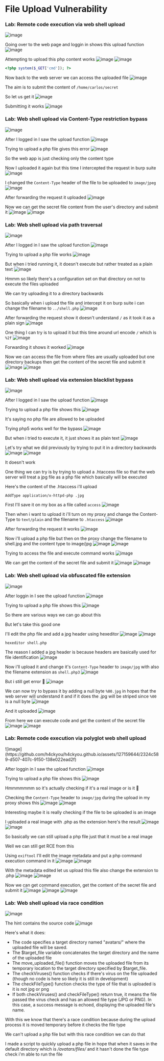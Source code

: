 # File Upload Vulnerability 

<h3> Lab: Remote code execution via web shell upload </h3>

![image](https://github.com/h4ckyou/h4ckyou.github.io/assets/127159644/e1351107-0b29-4c94-9a7b-81e3a401b41e)

Going over to the web page and loggin in shows this upload function
![image](https://github.com/h4ckyou/h4ckyou.github.io/assets/127159644/21d74e06-b89a-4462-9964-2f6c3a77d214)

Attempting to upload this php content works
![image](https://github.com/h4ckyou/h4ckyou.github.io/assets/127159644/6c5b762f-0c87-4e66-b299-11b12569e709)
![image](https://github.com/h4ckyou/h4ckyou.github.io/assets/127159644/d115bbf1-3248-459a-816f-fcab062640f3)

```php
<?php system($_GET['cmd']); ?>
```

Now back to the web server we can access the uploaded file
![image](https://github.com/h4ckyou/h4ckyou.github.io/assets/127159644/6433e664-789b-4b50-b0c1-0ab9da9161d5)

The aim is to submit the content of `/home/carlos/secret` 

So let us get it
![image](https://github.com/h4ckyou/h4ckyou.github.io/assets/127159644/714b4807-d8ea-40f6-a201-a872d766a86b)

Submitting it works
![image](https://github.com/h4ckyou/h4ckyou.github.io/assets/127159644/d159cacc-9220-47aa-b8d0-8dae1e0eba57)

<h3> Lab: Web shell upload via Content-Type restriction bypass </h3>

![image](https://github.com/h4ckyou/h4ckyou.github.io/assets/127159644/6a94c140-bcf9-42fd-9e29-1ddef6758ba7)

After I logged in I saw the upload function
![image](https://github.com/h4ckyou/h4ckyou.github.io/assets/127159644/b1a45176-8a86-4ba3-a2ad-89149a35eae3)

Trying to upload a php file gives this error
![image](https://github.com/h4ckyou/h4ckyou.github.io/assets/127159644/ea8fe338-d6c7-458b-b855-273385a63560)

So the web app is just checking only the content type 

Now I uploaded it again but this time I intercepted the request in burp suite
![image](https://github.com/h4ckyou/h4ckyou.github.io/assets/127159644/7c0ba833-452a-4046-bfaf-e8f55e45bac3)

I changed the `Content-Type` header of the file to be uploaded to `image/jpeg`
![image](https://github.com/h4ckyou/h4ckyou.github.io/assets/127159644/d6358a65-26e8-41b1-ab02-af91f19aeee3)

After forwarding the request it uploaded
![image](https://github.com/h4ckyou/h4ckyou.github.io/assets/127159644/a38d995c-f0df-4977-9d88-348d6247f832)

Now we can get the secret file content from the user's directory and submit it
![image](https://github.com/h4ckyou/h4ckyou.github.io/assets/127159644/8f999b11-1dad-4775-9eaa-4041c0357b6b)
![image](https://github.com/h4ckyou/h4ckyou.github.io/assets/127159644/2b61deb3-ae1b-4624-8949-4c9480ac8308)

<h3> Lab: Web shell upload via path traversal </h3>

![image](https://github.com/h4ckyou/h4ckyou.github.io/assets/127159644/787174c2-ec4c-4940-a4bf-0e808c887c0f)

After I logged in I saw the upload function
![image](https://github.com/h4ckyou/h4ckyou.github.io/assets/127159644/8e3d062d-53c4-49bd-96c8-727680e95c91)

Trying to upload a php file works
![image](https://github.com/h4ckyou/h4ckyou.github.io/assets/127159644/de61120f-2b51-4f55-af1e-a00a20953623)

But when i tried running it, it doesn't execute but rather treated as a plain text
![image](https://github.com/h4ckyou/h4ckyou.github.io/assets/127159644/123de4cb-0bae-42ee-8228-d1ac44bee624)

Hmmm so likely there's a configuration set on that directory on not to execute the files uploaded

We can try uploading it to a directory backwards

So basically when i upload the file and intercept it on burp suite i can change the filename to `../shell.php`
![image](https://github.com/h4ckyou/h4ckyou.github.io/assets/127159644/1c551a6b-9f64-4ef1-82e7-9f34091d19f1)

After forwarding the request show it doesn't understand `/` as it took it as a plain sign
![image](https://github.com/h4ckyou/h4ckyou.github.io/assets/127159644/57a83331-c7ec-49ad-a7dc-208f8841c467)

One thing I can try is to upload it but this time around url encode `/` which is `%2f`
![image](https://github.com/h4ckyou/h4ckyou.github.io/assets/127159644/29928f88-a4dd-412d-85a7-057eec2baa6b)

Forwarding it shows it worked
![image](https://github.com/h4ckyou/h4ckyou.github.io/assets/127159644/281355b7-1f50-4844-b148-dae97dc05c38)

Now we can access the file from where files are usually uploaded but one directory backups then get the content of the secret file and submit it
![image](https://github.com/h4ckyou/h4ckyou.github.io/assets/127159644/ab265fd8-30c1-4af1-94a2-b74fa01e8de2)
![image](https://github.com/h4ckyou/h4ckyou.github.io/assets/127159644/38e728dc-d3ab-4580-b8bf-318b7601a006)

<h3> Lab: Web shell upload via extension blacklist bypass </h3>
  
![image](https://github.com/h4ckyou/h4ckyou.github.io/assets/127159644/0b93e64a-accf-4fe7-ad80-cb6cfb95438b)

After I logged in I saw the upload function
![image](https://github.com/h4ckyou/h4ckyou.github.io/assets/127159644/e992d3d2-f418-4751-8cd8-856c67972596)

Trying to upload a php file shows this
![image](https://github.com/h4ckyou/h4ckyou.github.io/assets/127159644/703fcd2a-ab23-423b-a05e-af6aaf243418)

It's saying no php file are allowed to be uploaded 

Trying php5 works well for the bypass
![image](https://github.com/h4ckyou/h4ckyou.github.io/assets/127159644/99e12116-6345-4500-9258-b9c915219b88)

But when i tried to execute it, it just shows it as plain text
![image](https://github.com/h4ckyou/h4ckyou.github.io/assets/127159644/97f6f0de-f291-4240-9ab1-1a68c6d00460)

Let's try what we did previously by trying to put it in a directory backwards
![image](https://github.com/h4ckyou/h4ckyou.github.io/assets/127159644/0b69f418-b6d0-4807-8cfb-81f71301e905)
![image](https://github.com/h4ckyou/h4ckyou.github.io/assets/127159644/416e30e3-59ea-4c86-8cff-134a3134d8a3)

It doesn't work 

One thing we can try is by trying to upload a .htaccess file so that the web server will treat a jpg file as a php file which basically will be executed

Here's the content of the .htaccess i'll upload

```
AddType application/x-httpd-php .jpg
```

First I'll save it on my box as a file called `access` 
![image](https://github.com/h4ckyou/h4ckyou.github.io/assets/127159644/b5a2021c-d48d-490e-adfd-7d61ad9ba5d3)

Then when i want to upload it i'll turn on my proxy and change the Content-Type to `text/plain` and the filename to `.htaccess`
![image](https://github.com/h4ckyou/h4ckyou.github.io/assets/127159644/b5764005-6fd9-4c61-9951-c715cc3318c1)

After forwarding the request it works
![image](https://github.com/h4ckyou/h4ckyou.github.io/assets/127159644/35152cbb-ce81-4ef0-959d-29f8c983d9a9)

Now i'll upload a php file but then on the proxy change the filename to shell.jpg and the content type to image/jpg
![image](https://github.com/h4ckyou/h4ckyou.github.io/assets/127159644/4c6851a3-0b9a-4f28-b17d-9f2d6bd13ada)
![image](https://github.com/h4ckyou/h4ckyou.github.io/assets/127159644/31c2d434-5793-4b4b-8c7e-0d3ec9966304)

Trying to access the file and execute command works
![image](https://github.com/h4ckyou/h4ckyou.github.io/assets/127159644/9055bdf7-f9a4-43aa-8478-03b41af4a1c1)

We can get the content of the secret file and submit it
![image](https://github.com/h4ckyou/h4ckyou.github.io/assets/127159644/076c2104-8ec8-49be-97ba-d97c0b1efdd9)
![image](https://github.com/h4ckyou/h4ckyou.github.io/assets/127159644/94134eb6-4985-4ca6-bfea-303e507d8ea9)


<h3> Lab: Web shell upload via obfuscated file extension </h3>

![image](https://github.com/h4ckyou/h4ckyou.github.io/assets/127159644/a17bc08a-e1d4-4ebf-961a-f01f5d305804)

After loggin in I see the upload function
![image](https://github.com/h4ckyou/h4ckyou.github.io/assets/127159644/69c7bb03-bcd0-49ea-8171-0226a457a934)

Trying to upload a php file shows this
![image](https://github.com/h4ckyou/h4ckyou.github.io/assets/127159644/d3524fe7-265c-4674-90da-fd4657ec5ec0)

So there are various ways we can go about this 

But let's take this good one

I'll edit the php file and add a jpg header using hexeditor
![image](https://github.com/h4ckyou/h4ckyou.github.io/assets/127159644/27d09fbf-ba05-4030-a734-694c82310d63)
![image](https://github.com/h4ckyou/h4ckyou.github.io/assets/127159644/d0da03f4-0a01-4391-bb4e-fd990238445a)


```
hexeditor shell.php
```

The reason I added a jpg header is because headers are basically used for file identification
![image](https://github.com/h4ckyou/h4ckyou.github.io/assets/127159644/7ceed1c7-e743-4523-8272-3ba8e0ddee30)

Now i'll upload it and change it's `Content-Type` header to `image/jpg` with also the filename extension as `shell.php3`
![image](https://github.com/h4ckyou/h4ckyou.github.io/assets/127159644/d0977e73-0c17-416a-a317-9f1e73f8df60)

But i still get error 🤔
![image](https://github.com/h4ckyou/h4ckyou.github.io/assets/127159644/0e34879b-1a43-4f01-96e8-92d6919b4a85)

We can now try to bypass it by adding a null byte `%00.jpg` in hopes that the web server will understand it and if it does the .jpg will be striped since `%00` is a null byte
![image](https://github.com/h4ckyou/h4ckyou.github.io/assets/127159644/9c72c583-ff8a-46c0-831d-39147572aa16)

And it uploaded
![image](https://github.com/h4ckyou/h4ckyou.github.io/assets/127159644/8151129c-4aca-40d0-b8cb-be76c377c12c)

From here we can execute code and get the content of the secret file
![image](https://github.com/h4ckyou/h4ckyou.github.io/assets/127159644/2536914b-bcc3-4c2a-ac9a-586718e2ef3b)
![image](https://github.com/h4ckyou/h4ckyou.github.io/assets/127159644/3134bf49-d7b1-48f7-8924-966aae39239e)


<h3> Lab: Remote code execution via polyglot web shell upload </h3>
![image](https://github.com/h4ckyou/h4ckyou.github.io/assets/127159644/2324c589-d507-407c-9150-138e022ead2f)

After loggin in I saw the upload function
![image](https://github.com/h4ckyou/h4ckyou.github.io/assets/127159644/dd893834-b08f-4185-bd65-4fb98c794cae)

Trying to upload a php file shows this
![image](https://github.com/h4ckyou/h4ckyou.github.io/assets/127159644/12549708-6c03-4570-a62b-2c18214dada4)

Hmmmmmmm so it's actually checking if it's a real image or is it 🤔

Checking the `Content-Type` header to `image/jpg` during the upload in my proxy shows this
![image](https://github.com/h4ckyou/h4ckyou.github.io/assets/127159644/fca09da0-976b-4260-ac6d-f1a97363ce6d)
![image](https://github.com/h4ckyou/h4ckyou.github.io/assets/127159644/686e120f-9349-4d81-85e9-94d37d167bc7)

Interesting maybe it is really checking if the file to be uploaded is an image

I uploaded a real image with .php as the extension here's the result
![image](https://github.com/h4ckyou/h4ckyou.github.io/assets/127159644/42c31916-ed8c-43ad-9947-ee3da79db813)
![image](https://github.com/h4ckyou/h4ckyou.github.io/assets/127159644/d910d00e-2888-48e7-9467-986bc377f3eb)

So basically we can still upload a php file just that it must be a real image

Well we can still get RCE from this

Using `exiftool` I'll edit the image metadata and put a php command execution command in it
![image](https://github.com/h4ckyou/h4ckyou.github.io/assets/127159644/d027488a-565b-459a-b7c8-a44e76ed6921)
![image](https://github.com/h4ckyou/h4ckyou.github.io/assets/127159644/4d03e51d-e1ca-49f7-afdd-7abffea1f9a2)

With the metadata edited let us upload this file also change the extension to .php 
![image](https://github.com/h4ckyou/h4ckyou.github.io/assets/127159644/df7617e5-a409-4df0-a00c-46c31c7e326b)
![image](https://github.com/h4ckyou/h4ckyou.github.io/assets/127159644/56b0355b-34d9-4346-86ef-d4848dfdfece)

Now we can get command execution, get the content of the secret file and submit it
![image](https://github.com/h4ckyou/h4ckyou.github.io/assets/127159644/ca072c2d-b8e2-4384-9113-af635608c76b)
![image](https://github.com/h4ckyou/h4ckyou.github.io/assets/127159644/d0ce0160-cfb6-4f93-8328-d68d487143b9)
![image](https://github.com/h4ckyou/h4ckyou.github.io/assets/127159644/a81b10db-c60d-4ac5-a5bc-a2d2bbe5bdf4)


<h3> Lab: Web shell upload via race condition </h3>

![image](https://github.com/h4ckyou/h4ckyou.github.io/assets/127159644/64f44403-e3b9-422b-b404-a457c70e33e9)

The hint contains the source code
![image](https://github.com/h4ckyou/h4ckyou.github.io/assets/127159644/7e75a184-0542-4949-ba5c-144cf22172f9)

Here's what it does:
- The code specifies a target directory named "avatars/" where the uploaded file will be saved.
- The $target_file variable concatenates the target directory and the name of the uploaded file
- The move_uploaded_file() function moves the uploaded file from its temporary location to the target directory specified by $target_file.
- The checkViruses() function checks if there's virus on the file uploaded (though no code is here so likely it is still in development)
- The checkFileType() function checks the type of file that is uploaded is it is not jpg or png
- If both checkViruses() and checkFileType() return true, it means the file passed the virus check and has an allowed file type (JPG or PNG). In this case, a success message is echoed, displaying the uploaded file's name.

With this we know that there's a race condition because during the upload process it is moved temporary before it checks the file type

We can't upload a php file but with this race condition we can do that

I made a script to quickly upload a php file in hope that when it saves in the default directory which is */avatars/files/* and it hasn't done the file type check i'm able to run the file

